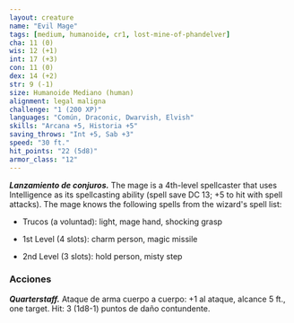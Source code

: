 ```yaml
---
layout: creature
name: "Evil Mage"
tags: [medium, humanoide, cr1, lost-mine-of-phandelver]
cha: 11 (0)
wis: 12 (+1)
int: 17 (+3)
con: 11 (0)
dex: 14 (+2)
str: 9 (-1)
size: Humanoide Mediano (human)
alignment: legal maligna
challenge: "1 (200 XP)"
languages: "Común, Draconic, Dwarvish, Elvish"
skills: "Arcana +5, Historia +5"
saving_throws: "Int +5, Sab +3"
speed: "30 ft."
hit_points: "22 (5d8)"
armor_class: "12"
---
```


***Lanzamiento de conjuros.*** The mage is a 4th-level spellcaster that uses Intelligence as its spellcasting ability (spell save DC 13; +5 to hit with spell attacks). The mage knows the following spells from the wizard's spell list:

* Trucos (a voluntad): light, mage hand, shocking grasp

* 1st Level (4 slots): charm person, magic missile

* 2nd Level (3 slots): hold person, misty step

### Acciones

***Quarterstaff.*** Ataque de arma cuerpo a cuerpo: +1 al ataque, alcance 5 ft., one target.  Hit: 3 (1d8-1) puntos de daño contundente.